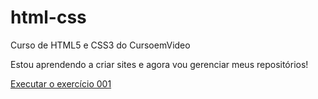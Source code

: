 # html-css
 Curso de HTML5 e CSS3 do CursoemVideo

Estou aprendendo a criar sites e agora vou gerenciar meus repositórios!

<a href="https://raelsilva27.github.io/html-css/exercicios/ex001/index.html">Executar o exercício 001</a>
